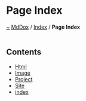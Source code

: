 <a id="page-index"></a>
<h1>Page Index</h1>
<a href="https://github.com/CharlesCarley/MdDox.md">~</a>
<a href="indexpage.md#mddox">MdDox</a>
<span class="inline-text">/</span>
<a href="index.md#index">Index</a>
<span class="inline-text">/</span>
<span class="bold-text"><b>Page Index</b></span>
<br/>
<br/>
<a id="contents"></a>
<h2>Contents</h2>
<ul>
<li><a href="Html.md">Html</a>
</li>
<li><a href="Image.md">Image</a>
</li>
<li><a href="Project.md">Project</a>
</li>
<li><a href="Site.md">Site</a>
</li>
<li><a href="indexpage.md">index</a>
</li>
</ul>
</div>
</div>
</body>
</html>
